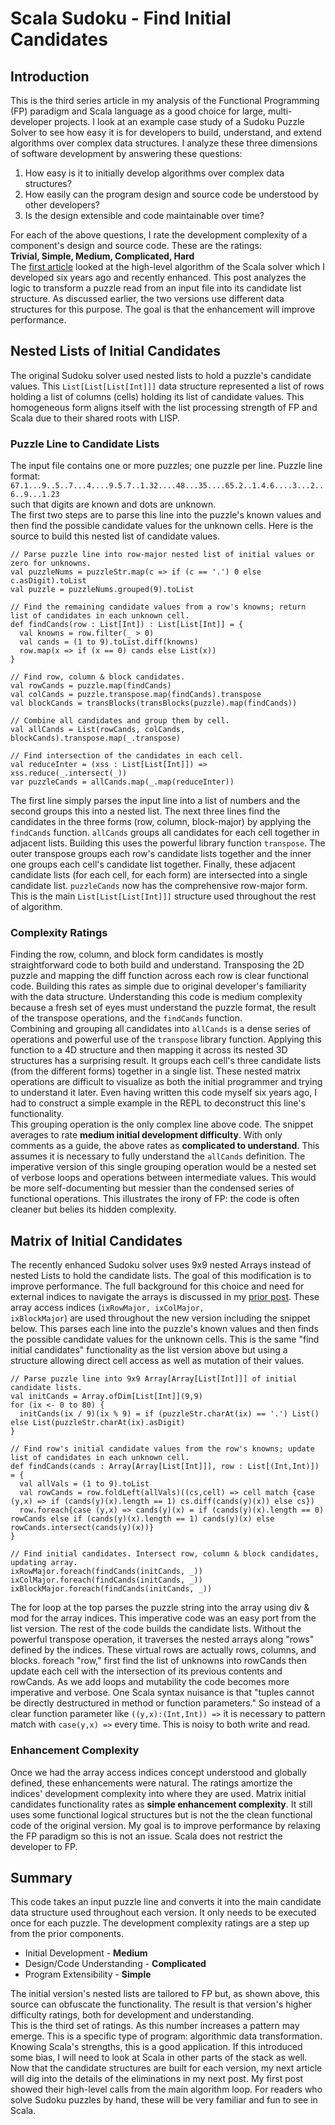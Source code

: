 # Scala Sudoku - Find Initial Candidates 

## Introduction
This is the third series article in my analysis of the Functional Programming (FP) paradigm and Scala language as a good choice for large, multi-developer projects. I look at an example case study of a Sudoku Puzzle Solver to see how easy it is for developers to build, understand, and extend algorithms over complex data structures. I analyze these three dimensions of software development by answering these questions:
1. How easy is it to initially develop algorithms over complex data structures?
2. How easily can the program design and source code be understood by other developers?
3. Is the design extensible and code maintainable over time?

For each of the above questions, I rate the development complexity of a component's design and source code. These are the ratings:  
**Trivial, Simple, Medium, Complicated, Hard**  
The [first article](https://github.com/jfsackett/SudokuSolvers/blob/master/docs/Part1-Reprise.md) looked at the high-level algorithm of the Scala solver which I developed six years ago and recently enhanced. This post analyzes the logic to transform a puzzle read from an input file into its candidate list structure. As discussed earlier, the two versions use different data structures for this purpose. The goal is that the enhancement will improve performance.

## Nested Lists of Initial Candidates 
The original Sudoku solver used nested lists to hold a puzzle's candidate values. This <code>List[List[List[Int]]]</code> data structure represented a list of rows holding a list of columns (cells) holding its list of candidate values. This homogeneous form aligns itself with the list processing strength of FP and Scala due to their shared roots with LISP.

### Puzzle Line to Candidate Lists
The input file contains one or more puzzles; one puzzle per line. Puzzle line format:  
<code>67.1...9..5..7...4....9.5.7..1.32....48...35....65.2..1.4.6....3...2..6..9...1.23</code>  
such that digits are known and dots are unknown.  
The first two steps are to parse this line into the puzzle's known values and then find the possible candidate values for the unknown cells. Here is the source to build this nested list of candidate values.
```
// Parse puzzle line into row-major nested list of initial values or zero for unknowns.
val puzzleNums = puzzleStr.map(c => if (c == '.') 0 else c.asDigit).toList
val puzzle = puzzleNums.grouped(9).toList

// Find the remaining candidate values from a row's knowns; return list of candidates in each unknown cell.
def findCands(row : List[Int]) : List[List[Int]] = {
  val knowns = row.filter(_ > 0)
  val cands = (1 to 9).toList.diff(knowns)
  row.map(x => if (x == 0) cands else List(x))
}

// Find row, column & block candidates.
val rowCands = puzzle.map(findCands)
val colCands = puzzle.transpose.map(findCands).transpose
val blockCands = transBlocks(transBlocks(puzzle).map(findCands))

// Combine all candidates and group them by cell.
val allCands = List(rowCands, colCands, blockCands).transpose.map(_.transpose)

// Find intersection of the candidates in each cell.
val reduceInter = (xss : List[List[Int]]) => xss.reduce(_.intersect(_))
var puzzleCands = allCands.map(_.map(reduceInter))
```
The first line simply parses the input line into a list of numbers and the second groups this into a nested list. The next three lines find the candidates in the three forms (row, column, block-major) by applying the <code>findCands</code> function. <code>allCands</code> groups all candidates for each cell together in adjacent lists. Building this uses the powerful library function <code>transpose</code>. The outer transpose groups each row's candidate lists together and the inner one groups each cell's candidate list together. Finally, these adjacent candidate lists (for each cell, for each form) are intersected into a single candidate list. <code>puzzleCands</code> now has the comprehensive row-major form. This is the main <code>List[List[List[Int]]]</code> structure used throughout the rest of algorithm.

### Complexity Ratings
Finding the row, column, and block form candidates is mostly straightforward code to both build and understand. Transposing the 2D puzzle and mapping the diff function across each row is clear functional code. Building this rates as simple due to original developer's familiarity with the data structure. Understanding this code is medium complexity because a fresh set of eyes must understand the puzzle format, the result of the transpose operations, and the <code>findCands</code> function.  
Combining and grouping all candidates into <code>allCands</code> is a dense series of operations and powerful use of the <code>transpose</code> library function. Applying this function to a 4D structure and then mapping it across its nested 3D structures has a surprising result. It groups each cell's three candidate lists (from the different forms) together in a single list. These nested matrix operations are difficult to visualize as both the initial programmer and trying to understand it later. Even having written this code myself six years ago, I had to construct a simple example in the REPL to deconstruct this line's functionality.  
This grouping operation is the only complex line above code. The snippet averages to rate **medium initial development difficulty**. With only comments as a guide, the above rates as **complicated to understand**. This assumes it is necessary to fully understand the <code>allCands</code> definition. The imperative version of this single grouping operation would be a nested set of verbose loops and operations between intermediate values. This would be more self-documenting but messier than the condensed series of functional operations. This illustrates the irony of FP: the code is often cleaner but belies its hidden complexity.

## Matrix of Initial Candidates
The recently enhanced Sudoku solver uses 9x9 nested Arrays instead of nested Lists to hold the candidate lists. The goal of this modification is to improve performance. The full background for this choice and need for external indices to navigate the arrays is discussed in my [prior post](https://github.com/jfsackett/SudokuSolvers/blob/master/docs/Part2-ArrayAccessIndices.md). These array access indices (<code>ixRowMajor, ixColMajor, ixBlockMajor</code>) are used throughout the new version including the snippet below. This parses each line into the puzzle's known values and then finds the possible candidate values for the unknown cells. This is the same "find initial candidates" functionality as the list version above but using a structure allowing direct cell access as well as mutation of their values.
```
// Parse puzzle line into 9x9 Array[Array[List[Int]]] of initial candidate lists.
val initCands = Array.ofDim[List[Int]](9,9)
for (ix <- 0 to 80) {
  initCands(ix / 9)(ix % 9) = if (puzzleStr.charAt(ix) == '.') List() else List(puzzleStr.charAt(ix).asDigit)
}

// Find row's initial candidate values from the row's knowns; update list of candidates in each unknown cell.
def findCands(cands : Array[Array[List[Int]]], row : List[(Int,Int)]) = {
  val allVals = (1 to 9).toList
  val rowCands = row.foldLeft(allVals)((cs,cell) => cell match {case (y,x) => if (cands(y)(x).length == 1) cs.diff(cands(y)(x)) else cs})
  row.foreach{case (y,x) => cands(y)(x) = if (cands(y)(x).length == 0) rowCands else if (cands(y)(x).length == 1) cands(y)(x) else rowCands.intersect(cands(y)(x))}
}

// Find initial candidates. Intersect row, column & block candidates, updating array.
ixRowMajor.foreach(findCands(initCands, _))
ixColMajor.foreach(findCands(initCands, _))
ixBlockMajor.foreach(findCands(initCands, _))
```
The for loop at the top parses the puzzle string into the array using div & mod for the array indices. This imperative code was an easy port from the list version.
The rest of the code builds the candidate lists. Without the powerful transpose operation, it traverses the nested arrays along "rows" defined by the indices. These virtual rows are actually rows, columns, and blocks. foreach "row," first find the list of unknowns into rowCands then update each cell with the intersection of its previous contents and rowCands. As we add loops and mutability the code becomes more imperative and verbose.
One Scala syntax nuisance is that "tuples cannot be directly destructured in method or function parameters." So instead of a clear function parameter like <code>((y,x):(Int,Int)) =></code> it is necessary to pattern match with <code>case(y,x) =></code> every time. This is noisy to both write and read.

### Enhancement Complexity
Once we had the array access indices concept understood and globally defined, these enhancements were natural. The ratings amortize the indices' development complexity into where they are used. Matrix initial candidates functionality rates as **simple enhancement complexity**. It still uses some functional logical structures but is not the the clean functional code of the original version. My goal is to improve performance by relaxing the FP paradigm so this is not an issue. Scala does not restrict the developer to FP.

## Summary
This code takes an input puzzle line and converts it into the main candidate data structure used throughout each version. It only needs to be executed once for each puzzle. The development complexity ratings are a step up from the prior components.
- Initial Development - **Medium**
- Design/Code Understanding - **Complicated**
- Program Extensibility - **Simple**

The initial version's nested lists are tailored to FP but, as shown above, this source can obfuscate the functionality. The result is that version's higher difficulty ratings, both for development and understanding.  
This is the third set of ratings. As this number increases a pattern may emerge. This is a specific type of program: algorithmic data transformation. Knowing Scala's strengths, this is a good application. If this introduced some bias, I will need to look at Scala in other parts of the stack as well.  
Now that the candidate structures are built for each version, my next article will dig into the details of the eliminations in my next post. My first post showed their high-level calls from the main algorithm loop. For readers who solve Sudoku puzzles by hand, these will be very familiar and fun to see in Scala.  

